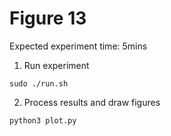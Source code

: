 # Figure 13
Expected experiment time: 5mins

1. Run experiment
```
sudo ./run.sh
```

2. Process results and draw figures
```
python3 plot.py
```